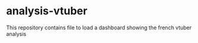 # analysis-vtuber
This repository contains file to load a dashboard showing the french vtuber analysis
